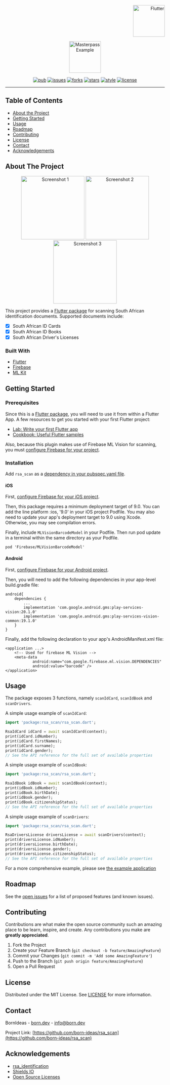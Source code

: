 <!-- PROJECT LOGO -->
<p align="right">
<a href="https://pub.dev">
<img src="https://raw.githubusercontent.com/born-ideas/rsa_scan/master/assets/project_badge.png" height="100" alt="Flutter">
</a>
</p>
<p align="center">
<img src="https://raw.githubusercontent.com/born-ideas/rsa_scan/master/assets/project_logo.png" height="100" alt="Masterpass Example" />
</p>

<!-- PROJECT SHIELDS -->
<p align="center">
<a href="https://pub.dev/packages/rsa_scan"><img src="https://img.shields.io/pub/v/rsa_scan" alt="pub"></a>
<a href="https://github.com/born-ideas/rsa_scan/issues"><img src="https://img.shields.io/github/issues/born-ideas/rsa_scan" alt="issues"></a>
<a href="https://github.com/born-ideas/rsa_scan/network"><img src="https://img.shields.io/github/forks/born-ideas/rsa_scan" alt="forks"></a>
<a href="https://github.com/born-ideas/rsa_scan/stargazers"><img src="https://img.shields.io/github/stars/born-ideas/rsa_scan" alt="stars"></a>
<a href="https://dart.dev/guides/language/effective-dart/style"><img src="https://img.shields.io/badge/style-effective_dart-40c4ff.svg" alt="style"></a>
<a href="https://github.com/born-ideas/rsa_scan/blob/master/LICENSE"><img src="https://img.shields.io/github/license/born-ideas/rsa_scan" alt="license"></a>
</p>

---

<!-- TABLE OF CONTENTS -->
## Table of Contents

* [About the Project](#about-the-project)
* [Getting Started](#getting-started)
* [Usage](#usage)
* [Roadmap](#roadmap)
* [Contributing](#contributing)
* [License](#license)
* [Contact](#contact)
* [Acknowledgements](#acknowledgements)



<!-- ABOUT THE PROJECT -->
## About The Project
<p align="center">
<img src="https://raw.githubusercontent.com/born-ideas/rsa_scan/master/assets/screenshot_1.png" width="200" alt="Screenshot 1" />
<img src="https://raw.githubusercontent.com/born-ideas/rsa_scan/master/assets/screenshot_2.png" width="200" alt="Screenshot 2" />
<img src="https://raw.githubusercontent.com/born-ideas/rsa_scan/master/assets/screenshot_3.png" width="200" alt="Screenshot 3" />
</p>

This project provides a [Flutter package](https://flutter.dev/docs/development/packages-and-plugins) for scanning South
African identification documents. Supported documents include:
* [x] South African ID Cards
* [x] South African ID Books
* [X] South African Driver's Licenses

### Built With
* [Flutter](https://flutter.dev/)
* [Firebase](https://firebase.google.com)
* [ML Kit](https://developers.google.com/ml-kit)



<!-- GETTING STARTED -->
## Getting Started

### Prerequisites

Since this is a [Flutter package](https://flutter.dev/docs/development/packages-and-plugins), you will need to use it from
within a Flutter App. A few resources to get you started with your first Flutter project:                   
- [Lab: Write your first Flutter app](https://flutter.dev/docs/get-started/codelab)
- [Cookbook: Useful Flutter samples](https://flutter.dev/docs/cookbook)

Also, because this plugin makes use of Firebase ML Vision for scanning, you must [configure Firebase for your project](https://firebase.google.com/docs/flutter/setup). 

### Installation

Add `rsa_scan` as a [dependency in your pubspec.yaml file](https://flutter.io/platform-plugins/).

#### iOS

First, [configure Firebase for your iOS project](https://firebase.google.com/docs/flutter/setup?platform=ios).

Then, this package requires a minimum deployment target of 9.0. You can add the line platform :ios, '9.0' in your iOS project
Podfile. You may also need to update your app's deployment target to 9.0 using Xcode. Otherwise, you may see compilation errors.

Finally, include `MLVisionBarcodeModel` in your Podfile. Then run pod update in a terminal within the same directory as your Podfile.
```
pod 'Firebase/MLVisionBarcodeModel'
```

#### Android

First, [configure Firebase for your Android project](https://firebase.google.com/docs/flutter/setup?platform=android).

Then, you will need to add the following dependencies in your app-level build.gradle file:
```
android{
    dependencies {
        ...
        implementation 'com.google.android.gms:play-services-vision:20.1.0'
        implementation 'com.google.android.gms:play-services-vision-common:19.1.0'
    }
}
``` 

Finally, add the following declaration to your app's AndroidManifest.xml file:
```
<application ...>
    <!-- Used for firebase ML Vision -->
    <meta-data
            android:name="com.google.firebase.ml.vision.DEPENDENCIES"
            android:value="barcode" />
</application>
``` 


<!-- USAGE EXAMPLES -->
## Usage
The package exposes 3 functions, namely `scanIdCard`, `scanIdBook` and `scanDrivers`.

A simple usage example of `scanIdCard`:

```dart
import 'package:rsa_scan/rsa_scan.dart';

RsaIdCard idCard = await scanIdCard(context);
print(idCard.idNumber);
print(idCard.firstNames);
print(idCard.surname);
print(idCard.gender);
// See the API reference for the full set of available properties
```

A simple usage example of `scanIdBook`:

```dart
import 'package:rsa_scan/rsa_scan.dart';

RsaIdBook idBook = await scanIdBook(context);
print(idBook.idNumber);
print(idBook.birthDate);
print(idBook.gender);
print(idBook.citizenshipStatus);
// See the API reference for the full set of available properties
```

A simple usage example of `scanDrivers`:

```dart
import 'package:rsa_scan/rsa_scan.dart';

RsaDriversLicense driversLicense = await scanDrivers(context);
print(driversLicense.idNumber);
print(driversLicense.birthDate);
print(driversLicense.gender);
print(driversLicense.citizenshipStatus);
// See the API reference for the full set of available properties
```

For a more comprehensive example, please see [the example application](/example)



<!-- ROADMAP -->
## Roadmap

See the [open issues](https://github.com/othneildrew/Best-README-Template/issues) for a list of proposed features (and known issues).



<!-- CONTRIBUTING -->
## Contributing

Contributions are what make the open source community such an amazing place to be learn, inspire, and create. Any contributions you make are **greatly appreciated**.

1. Fork the Project
2. Create your Feature Branch (`git checkout -b feature/AmazingFeature`)
3. Commit your Changes (`git commit -m 'Add some AmazingFeature'`)
4. Push to the Branch (`git push origin feature/AmazingFeature`)
5. Open a Pull Request



<!-- LICENSE -->
## License

Distributed under the MIT License. See [LICENSE](LICENSE) for more information.



<!-- CONTACT -->
## Contact

BornIdeas - [born.dev](https://www.born.dev) - [info@born.dev](mailto:support@born.dev)

Project Link: [https://github.com/born-ideas/rsa_scan](https://github.com/born-ideas/rsa_scan)



<!-- ACKNOWLEDGEMENTS -->
## Acknowledgements
* [rsa_identification](https://pub.dev/packages/rsa_identification)
* [Shields IO](https://shields.io)
* [Open Source Licenses](https://choosealicense.com)